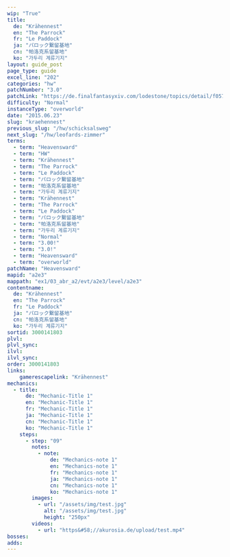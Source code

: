 ```yaml
---
wip: "True"
title:
  de: "Krähennest"
  en: "The Parrock"
  fr: "Le Paddock"
  ja: "パロック繋留基地"
  cn: "帕洛克系留基地"
  ko: "가두리 계류기지"
layout: guide_post
page_type: guide
excel_line: "202"
categories: "hw"
patchNumber: "3.0"
patchLink: "https://de.finalfantasyxiv.com/lodestone/topics/detail/f0575b82a639492e5a70e34d823d77bddcb7f686"
difficulty: "Normal"
instanceType: "overworld"
date: "2015.06.23"
slug: "kraehennest"
previous_slug: "/hw/schicksalsweg"
next_slug: "/hw/leofards-zimmer"
terms:
  - term: "Heavensward"
  - term: "HW"
  - term: "Krähennest"
  - term: "The Parrock"
  - term: "Le Paddock"
  - term: "パロック繋留基地"
  - term: "帕洛克系留基地"
  - term: "가두리 계류기지"
  - term: "Krähennest"
  - term: "The Parrock"
  - term: "Le Paddock"
  - term: "パロック繋留基地"
  - term: "帕洛克系留基地"
  - term: "가두리 계류기지"
  - term: "Normal"
  - term: "3.00!"
  - term: "3.0!"
  - term: "Heavensward"
  - term: "overworld"
patchName: "Heavensward"
mapid: "a2e3"
mappath: "ex1/03_abr_a2/evt/a2e3/level/a2e3"
contentname:
  de: "Krähennest"
  en: "The Parrock"
  fr: "Le Paddock"
  ja: "パロック繋留基地"
  cn: "帕洛克系留基地"
  ko: "가두리 계류기지"
sortid: 3000141803
plvl: 
plvl_sync: 
ilvl: 
ilvl_sync: 
order: 3000141803
links:
    gamerescapelink: "Krähennest"
mechanics:
  - title:
      de: "Mechanic-Title 1"
      en: "Mechanic-Title 1"
      fr: "Mechanic-Title 1"
      ja: "Mechanic-Title 1"
      cn: "Mechanic-Title 1"
      ko: "Mechanic-Title 1"
    steps:
      - step: "09"
        notes:
          - note:
              de: "Mechanics-note 1"
              en: "Mechanics-note 1"
              fr: "Mechanics-note 1"
              ja: "Mechanics-note 1"
              cn: "Mechanics-note 1"
              ko: "Mechanics-note 1"
        images:
          - url: "/assets/img/test.jpg"
            alt: "/assets/img/test.jpg"
            height: "250px"
        videos:
          - url: "https&#58;//akurosia.de/upload/test.mp4"
bosses:
adds:
---
```

